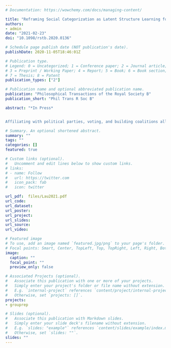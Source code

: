 ```yaml
---
# Documentation: https://wowchemy.com/docs/managing-content/

title: "Reframing Social Categorization as Latent Structure Learning for Understanding Political Behaviour"
authors: 
- admin
date: "2021-02-23"
doi: "10.1098/rstb.2020.0136"

# Schedule page publish date (NOT publication's date).
publishDate: 2020-11-05T18:46:01Z

# Publication type.
# Legend: 0 = Uncategorized; 1 = Conference paper; 2 = Journal article;
# 3 = Preprint / Working Paper; 4 = Report; 5 = Book; 6 = Book section;
# 7 = Thesis; 8 = Patent
publication_types: ["2"]

# Publication name and optional abbreviated publication name.
publication: "Philosophical Transactions of the Royal Society B"
publication_short: "Phil Trans R Soc B"

abstract: "*In Press*


Affiliating with political parties, voting, and building coalitions all contribute to the functioning of our political systems. One core component of this is social categorisation—being able to recognise others as fellow in-group members or members of the out-group. Without this capacity, we would be unable to coordinate with in-group members or avoid out-group members. Past research in social psychology and cognitive neuroscience examining social categorisation has suggested that one way to identify in-group members may be to directly compute the similarity between oneself and the target (dyadic similarity). This model, however, does not account for the fact that the group membership brought to bear is context-dependent. This review argues that a more comprehensive understanding of how we build representations of social categories (and the subsequent impact on our behaviours) must first expand our conceptualisation of social categorisation beyond simple dyadic similarity. Further, a generalisable account of social categorization must also provide domain-general, quantitative predictions for us to test hypotheses about social categorisation. Here, we introduce an alternative model—one in which we infer latent groups of people through latent structure learning. We examine experimental evidence for this account and discuss potential implications for understanding the political mind."

# Summary. An optional shortened abstract.
summary: ""
tags: ""
categories: []
featured: true

# Custom links (optional).
#   Uncomment and edit lines below to show custom links.
# links:
# - name: Follow
#   url: https://twitter.com
#   icon_pack: fab
#   icon: twitter

url_pdf:  files/Lau2021.pdf
url_code:
url_dataset:
url_poster:
url_project:
url_slides:
url_source:
url_video:

# Featured image
# To use, add an image named `featured.jpg/png` to your page's folder. 
# Focal points: Smart, Center, TopLeft, Top, TopRight, Left, Right, BottomLeft, Bottom, BottomRight.
image:
  caption: ""
  focal_point: ""
  preview_only: false

# Associated Projects (optional).
#   Associate this publication with one or more of your projects.
#   Simply enter your project's folder or file name without extension.
#   E.g. `internal-project` references `content/project/internal-project/index.md`.
#   Otherwise, set `projects: []`.
projects: 
- grouprep

# Slides (optional).
#   Associate this publication with Markdown slides.
#   Simply enter your slide deck's filename without extension.
#   E.g. `slides: "example"` references `content/slides/example/index.md`.
#   Otherwise, set `slides: ""`.
slides: ""
---
```

